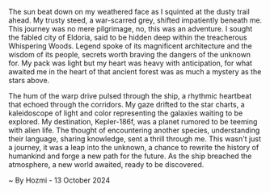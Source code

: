 
The sun beat down on my weathered face as I squinted at the dusty trail ahead. My trusty steed, a war-scarred grey, shifted impatiently beneath me. This journey was no mere pilgrimage, no, this was an adventure.  I sought the fabled city of Eldoria, said to be hidden deep within the treacherous Whispering Woods. Legend spoke of its magnificent architecture and the wisdom of its people, secrets worth braving the dangers of the unknown for. My pack was light but my heart was heavy with anticipation, for what awaited me in the heart of that ancient forest was as much a mystery as the stars above.

The hum of the warp drive pulsed through the ship, a rhythmic heartbeat that echoed through the corridors. My gaze drifted to the star charts, a kaleidoscope of light and color representing the galaxies waiting to be explored. My destination, Kepler-186f, was a planet rumored to be teeming with alien life. The thought of encountering another species, understanding their language, sharing knowledge, sent a thrill through me. This wasn't just a journey, it was a leap into the unknown, a chance to rewrite the history of humankind and forge a new path for the future. As the ship breached the atmosphere, a new world awaited, ready to be discovered. 

~ By Hozmi - 13 October 2024
